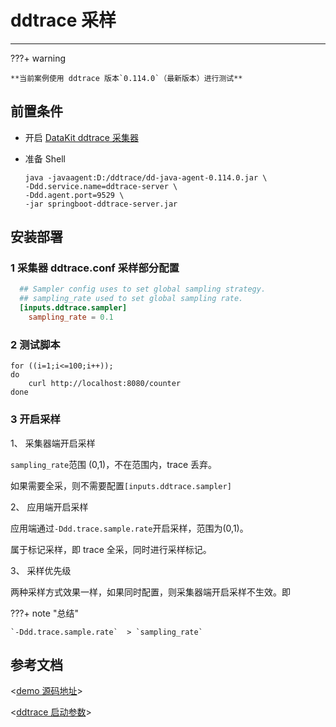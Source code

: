 # ddtrace 采样

---

???+ warning

    **当前案例使用 ddtrace 版本`0.114.0`（最新版本）进行测试**

## 前置条件

- 开启 [DataKit ddtrace 采集器](/integrations/ddtrace/)

- 准备 Shell

  ```shell
  java -javaagent:D:/ddtrace/dd-java-agent-0.114.0.jar \
  -Ddd.service.name=ddtrace-server \
  -Ddd.agent.port=9529 \
  -jar springboot-ddtrace-server.jar
  ```

## 安装部署

### 1 采集器 ddtrace.conf 采样部分配置

```toml
  ## Sampler config uses to set global sampling strategy.
  ## sampling_rate used to set global sampling rate.
  [inputs.ddtrace.sampler]
    sampling_rate = 0.1
```

### 2 测试脚本

```shell
for ((i=1;i<=100;i++)); 
do
	curl http://localhost:8080/counter
done
```

### 3 开启采样

1、 采集器端开启采样

`sampling_rate`范围 (0,1)，不在范围内，trace 丢弃。

如果需要全采，则不需要配置`[inputs.ddtrace.sampler]`


2、 应用端开启采样

应用端通过`-Ddd.trace.sample.rate`开启采样，范围为(0,1)。

属于标记采样，即 trace 全采，同时进行采样标记。

3、 采样优先级

两种采样方式效果一样，如果同时配置，则采集器端开启采样不生效。即

???+ note "总结"

    `-Ddd.trace.sample.rate`  > `sampling_rate`


## 参考文档

<[demo 源码地址](https://github.com/lrwh/observable-demo/tree/main/springboot-ddtrace-server)>

<[ddtrace 启动参数](/integrations/ddtrace-java/#start-options)>
